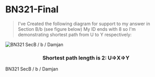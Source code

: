 # BN321-Final

> I've Created the following diagram for support to my answer in Section B/b (see figure below)
> My ID ends with 8 so I'm demonstrating shortest path from U to Y respectively:

![BN321 SecB / b / Damjan](https://sqlvaxnpekzyv3lxcw.blob.core.windows.net/helper/chrome-capture-2022-1-16%20(1).gif?sp=r&st=2022-02-16T04:57:28Z&se=2099-02-16T12:57:28Z&spr=https&sv=2020-08-04&sr=b&sig=71hLq9ZcEO0AzqTCVUCBxSyACTWLNdNgD9ypq%2B%2FdFZQ%3D)
<h3 align="center">Shortest path length is 2: U⇒X⇒Y</h3>

BN321 SecB / b / Damjan


